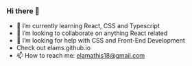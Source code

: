 ### Hi there 👋

- 🌱 I’m currently learning React, CSS and Typescript
- 👯 I’m looking to collaborate on anything React related
- 🤔 I’m looking for help with CSS and Front-End Development
- Check out elams.github.io
- 📫 How to reach me: elamathis18@gmail.com
